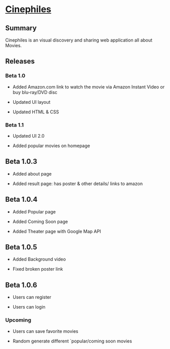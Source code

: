 # [Cinephiles](https://cinephiles.herokuapp.com/)

## Summary

Cinephiles is an visual discovery and sharing web application all about Movies.

## Releases

### Beta 1.0

* Added Amazon.com link to watch the movie via Amazon Instant Video or buy blu-ray/DVD disc

* Updated UI layout

* Updated HTML & CSS

### Beta 1.1

* Updated UI 2.0

* Added popular movies on homepage

## Beta 1.0.3

* Added about page

* Added result page: has poster & other details/ links to amazon

## Beta 1.0.4

* Added Popular page

* Added Coming Soon page

* Added Theater page with Google Map API

## Beta 1.0.5

* Added Background video

* Fixed broken poster link

## Beta 1.0.6

* Users can register

* Users can login

### Upcoming

* Users can save favorite movies

* Random generate different `popular/coming soon movies


